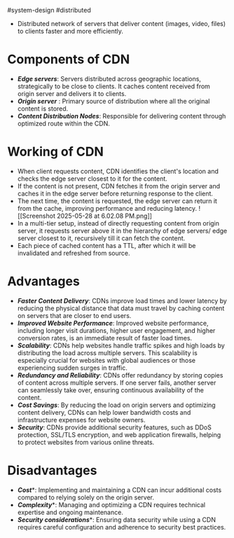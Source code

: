 #system-design  #distributed 
+ Distributed network of servers that deliver content (images, video, files) to clients faster and more efficiently.
# Components of CDN
+ ***Edge servers***: Servers distributed across geographic locations, strategically to be close to clients. It caches content received from origin server and delivers it to clients.
+ ***Origin server*** : Primary source of distribution where all the original content is stored.
+ ***Content Distribution Nodes***: Responsible for delivering content through optimized route within the CDN.
# Working of CDN
+ When client requests content, CDN identifies the client's location and checks the edge server closest to it for the content.
+ If the content is not present, CDN fetches it from the origin server and caches it in the edge server before returning response to the client.
+ The next time, the content is requested, the edge server can return it from the cache, improving performance and reducing latency.
![[Screenshot 2025-05-28 at 6.02.08 PM.png]]
+ In a multi-tier setup, instead of directly requesting content from origin server, it requests server above it in the hierarchy of edge servers/ edge server closest to it, recursively till it can fetch the content.
+ Each piece of cached content has a TTL, after which it will be invalidated and refreshed from source.
# Advantages
- ***Faster Content Delivery***: CDNs improve load times and lower latency by reducing the physical distance that data must travel by caching content on servers that are closer to end users.
- ***Improved Website Performance***: Improved website performance, including longer visit durations, higher user engagement, and higher conversion rates, is an immediate result of faster load times.
- ***Scalability***: CDNs help websites handle traffic spikes and high loads by distributing the load across multiple servers. This scalability is especially crucial for websites with global audiences or those experiencing sudden surges in traffic.
- ***Redundancy and Reliability***: CDNs offer redundancy by storing copies of content across multiple servers. If one server fails, another server can seamlessly take over, ensuring continuous availability of the content.
- ***Cost Savings***: By reducing the load on origin servers and optimizing content delivery, CDNs can help lower bandwidth costs and infrastructure expenses for website owners.
- ***Security***: CDNs provide additional security features, such as DDoS protection, SSL/TLS encryption, and web application firewalls, helping to protect websites from various online threats.
# Disadvantages
- ***Cost****: Implementing and maintaining a CDN can incur additional costs compared to relying solely on the origin server.
- ***Complexity****: Managing and optimizing a CDN requires technical expertise and ongoing maintenance.
- ***Security considerations****: Ensuring data security while using a CDN requires careful configuration and adherence to security best practices.